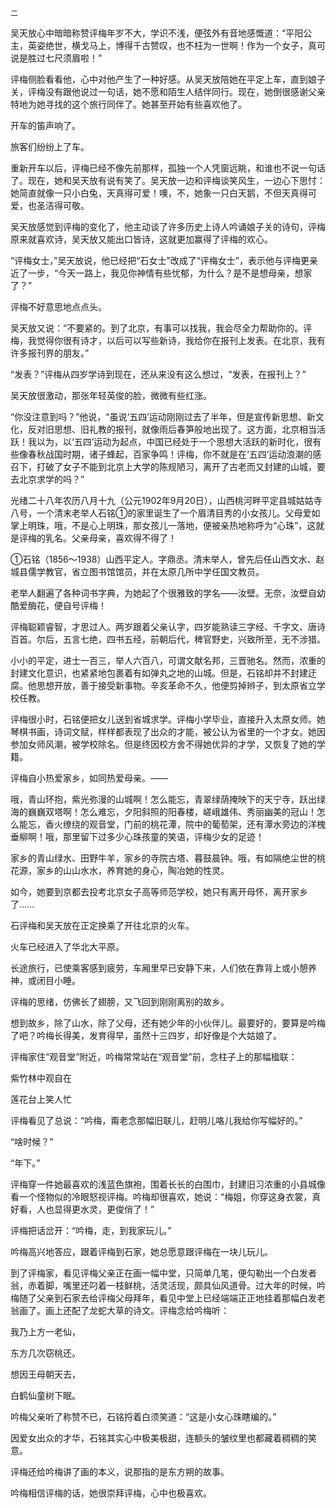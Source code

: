     二 

   吴天放心中暗暗称赞评梅年岁不大，学识不浅，便弦外有音地感慨道：“平阳公主，英姿绝世，横戈马上，博得千古赞叹，也不枉为一世啊！作为一个女子，真可说是胜过七尺须眉啦！”

   评梅侧脸看看他，心中对他产生了一种好感。从吴天放陪她在平定上车，直到娘子关，评梅没有跟他说过一句话，她不愿和陌生人结伴同行。现在，她倒很感谢父亲特地为她寻找的这个旅行同伴了。她甚至开始有些喜欢他了。

   开车的笛声响了。

   旅客们纷纷上了车。

   重新开车以后，评梅已经不像先前那样，孤独一个人凭窗远眺，和谁也不说一句话了。现在，她和吴天放有说有笑了。吴天放一边和评梅谈笑风生，一边心下思忖：她简直就像一只小白兔，天真得可爱！噢，不，她象一只白天鹅，不但天真得可爱，也圣洁得可敬。

   吴天放感觉到评梅的变化了，他主动谈了许多历史上诗人吟诵娘子关的诗句，评梅原来就喜欢诗，吴天放又能出口皆诗，这就更加赢得了评梅的欢心。

   “评梅女士，”吴天放说，他已经把“石女士”改成了“评梅女士”，表示他与评梅更亲近了一步，“今天一路上，我见你神情有些忧郁，为什么？是不是想母亲，想家了？”

   评梅不好意思地点点头。

   吴天放又说：“不要紧的。到了北京，有事可以找我，我会尽全力帮助你的。评梅，我觉得你很有诗才，以后可以写些新诗，我给你在报刊上发表。在北京，我有许多报刊界的朋友。”

   “发表？”评梅从四岁学诗到现在，还从来没有这么想过，“发表，在报刊上？”

   吴天放很激动，那张年轻英俊的脸，微微有些红涨。

   “你没注意到吗？”他说，“虽说‘五四’运动刚刚过去了半年，但是宣传新思想、新文化，反对旧思想、旧礼教的报刊，就像雨后春笋般地出现了。这方面，北京相当活跃！我以为，以‘五四’运动为起点，中国已经处于一个思想大活跃的新时化，很有些像春秋战国时期，诸子蜂起，百家争鸣！评梅，你不就是在‘五四’运动浪潮的感召下，打破了女子不能到北京上大学的陈规陋习，离开了古老而又封建的山城，要去北京求学的吗？”

   光绪二十八年农历八月十九（公元1902年9月20日），山西桃河畔平定县城姑姑寺八号，一个清末老举人石铭①的家里诞生了一个眉清目秀的小女孩儿。父母爱如掌上明珠，哦，不是心上明珠，那女孩儿一落地，便被亲热地称呼为“心珠”，这就是评梅的乳名。父亲母亲，喜欢得不得了！

   ①石铭（1856～1938）山西平定人。字鼎丞。清末举人，曾先后任山西文水、赵城县儒学教官，省立图书馆馆员，并在太原几所中学任国文教员。

   老举人翻遍了各种词书字典，为她起了个很雅致的学名——汝壁。无奈，汝壁自幼酷爱酶花，便自号评梅！

   评梅聪颖睿智，才思过人。两岁跟着父亲认字，四岁能熟读三字经、千字文、唐诗百首。尔后，五言七绝，四书五经，前朝后代，稗官野史，兴致所至，无不涉猎。

   小小的平定，进士一百三，举人六百八，可谓文献名邦，三晋驰名。然而，浓重的封建文化意识，也紧紧地包裹着有如弹丸之地的山城。但是，石铭却并不封建迂腐。他思想开放，善于接受新事物。辛亥革命不久，他便剪掉辫子，到太原省立学校任教。

   评梅很小时，石铭便把女儿送到省城求学。评梅小学毕业，直接升入太原女师。她琴棋书画，诗词文赋，样样都表现了出众的才能，被公认为省里的一个才女。她因参加女师风潮，被学校除名。但是终因校方舍不得她优异的才学，又恢复了她的学籍。

   评梅自小热爱家乡，如同热爱母亲。——

   哦，青山环抱，紫光弥漫的山城啊！怎么能忘，青翠绿荫掩映下的天宁寺，跃出绿海的巍巍双塔啊！怎么难忘，夕阳斜照的阳春楼，嵯峨雄伟、秀丽幽美的冠山！怎么能忘，香火缭绕的观音堂，门前的桃花潭，院中的葡萄架，还有潭水旁边的洋槐垂柳啊！哦，那里留下过多少心珠孩童的笑语，评梅少女的足迹！

   家乡的青山绿水、田野牛羊，家乡的寺院古塔、暮鼓晨钟。哦，有如隔绝尘世的桃花源，家乡的山山水水，养育她的身心，陶冶她的性灵。

   如今，她要到京都去投考北京女子高等师范学校，她只有离开母怀，离开家乡了……

   石评梅和吴天放在正定换乘了开往北京的火车。

   火车已经进入了华北大平原。

   长途旅行，已使乘客感到疲劳，车厢里早已安静下来，人们依在靠背上或小憩养神，或闭目小睡。

   评梅的思绪，仿佛长了翅膀，又飞回到刚刚离别的故乡。

   想到故乡，除了山水，除了父母，还有她少年的小伙伴儿。最要好的，要算是吟梅了吧？吟梅长得美，发育得早，虽然十三四岁，却好像是个大姑娘了。

   评梅家住“观音堂”附近，吟梅常常站在“观音堂”前，念柱子上的那幅楹联：

   紫竹林中观自在

   莲花台上笑人忙

   评梅看见了总说：“吟梅，甭老念那幅旧联儿，赶明儿咯儿我给你写幅好的。”

   “啥时候？”

   “年下。”

   评梅穿一件她最喜欢的浅蓝色旗袍，围着长长的白围巾，封建旧习浓重的小县城像看一个怪物似的冷眼怒视评梅。吟梅却很喜欢，她说：“梅姐，你穿这身衣裳，真好看，人也显得更水灵，更俊俏了！”

   评梅把话岔开：“吟梅，走，到我家玩儿。”

   吟梅高兴地答应，跟着评梅到石家，她总愿意跟评梅在一块儿玩儿。

   到了评梅家，看见评梅父亲正在画一幅中堂，只简单几笔，便勾勒出一个白发者翁，赤着脚，嘴里还叼着一枝鲜桃，活灵活现，颇具仙风道骨。过大年的时候，吟梅随了父亲到石家去给评梅父母拜年，看见中堂上已经端端正正地挂着那幅白发老翁画了。画上还配了龙蛇大草的诗文。评梅念给吟梅听：

   我乃上方一老仙，

   东方几次窃桃还。

   想因王母朝天去，

   白鹤仙童树下眠。

   吟梅父亲听了称赞不已，石铭捋着白须笑道：“这是小女心珠瞎编的。”

   因爱女出众的才华，石铭其实心中极美极甜，连额头的皱纹里也都藏着稠稠的笑意。

   评梅还给吟梅讲了画的本义，说那指的是东方朔的故事。

   吟梅相信评梅的话，她很崇拜评梅，心中也极喜欢。

